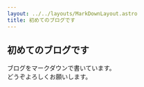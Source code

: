 ```yaml
---
layout: ../../layouts/MarkDownLayout.astro
title: 初めてのブログです
---
```


## 初めてのブログです

ブログをマークダウンで書いています。  
どうぞよろしくお願いします。
